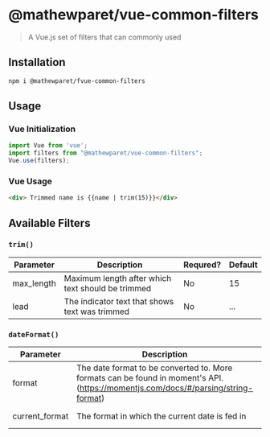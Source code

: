 # @mathewparet/vue-common-filters

> A Vue.js set of filters that can commonly used

## Installation
``` bash
npm i @mathewparet/fvue-common-filters
```

## Usage

### Vue Initialization

``` js
import Vue from 'vue';
import filters from "@mathewparet/vue-common-filters";
Vue.use(filters);
```

### Vue Usage

``` html
<div> Trimmed name is {{name | trim(15)}}</div>
```

## Available Filters

### ```trim()```

| Parameter | Description | Requred? | Default |
| --- | --- | --- | --- |
max_length | Maximum length after which text should be trimmed | No | 15 |
lead | The indicator text that shows text was trimmed | No | ... |

### ```dateFormat()```

| Parameter | Description | Required? | Default |
| --- | --- | --- | --- |
| format | The date format to be converted to. More formats can be found in moment's API. (https://momentjs.com/docs/#/parsing/string-format) | No | llll |
| current_format | The format in which the current date is fed in | No | YYYY-MM-DDTHH:mm:ssZ

